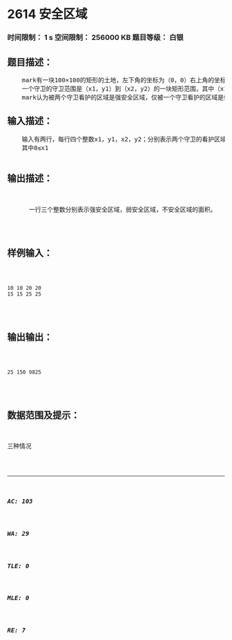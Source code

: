 # 2614 安全区域   
### 时间限制： 1 s     空间限制： 256000 KB     题目等级： 白银  
## 题目描述：  

<pre>
    mark有一块100×100的矩形的土地，左下角的坐标为（0，0）右上角的坐标为（100，100）。他无聊的时候在里面种满了西瓜，但是总有人来偷，于是他买了两个守卫。
    一个守卫的守卫范围是（x1，y1）到（x2，y2）的一块矩形范围，其中（x1，y1）代表左下角（x2，y2）代表右上角。
    mark认为被两个守卫看护的区域是强安全区域，仅被一个守卫看护的区域是弱安全区域，而没有被守卫看护的区域是不安全区域。现在mark想让你告诉他这三种区域的面积分别是多少。
</pre>
  
  
## 输入描述：  

<pre>
    输入有两行，每行四个整数x1，y1，x2，y2；分别表示两个守卫的看护区域。
    其中0≤x1<x2，y1<y2≤100，且两个矩形肯定有公共区域。
</pre>
  
  
## 输出描述：  

<pre>
      一行三个整数分别表示强安全区域，弱安全区域，不安全区域的面积。
</pre>
  
  
## 样例输入：  

<pre><code>
10 10 20 20 
15 15 25 25
</code></pre>
  
  
## 输出输出：  

<pre><code>
25 150 9825
</code></pre>
  
  
## 数据范围及提示：  

<pre>
三种情况
</pre>
  
  
***  

##### AC: 103  
##### WA: 29  
##### TLE: 0  
##### MLE: 0  
##### RE: 7  

